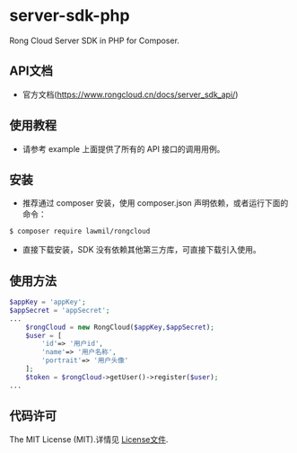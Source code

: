 # server-sdk-php

Rong Cloud Server SDK in PHP for Composer.

## API文档
- 官方文档(https://www.rongcloud.cn/docs/server_sdk_api/)

## 使用教程
* 请参考 example 上面提供了所有的 API 接口的调用用例。

## 安装

* 推荐通过 composer 安装，使用 composer.json 声明依赖，或者运行下面的命令：

```bash
$ composer require lawmil/rongcloud
```

* 直接下载安装，SDK 没有依赖其他第三方库，可直接下载引入使用。

## 使用方法
```php
$appKey = 'appKey';
$appSecret = 'appSecret';
...
    $rongCloud = new RongCloud($appKey,$appSecret);
    $user = [
        'id'=> '用户id',
        'name'=> '用户名称',
        'portrait'=> '用户头像'
    ];
    $token = $rongCloud->getUser()->register($user);
...
```

## 代码许可

The MIT License (MIT).详情见 [License文件](https://github.com/qiniu/php-sdk/blob/master/LICENSE).